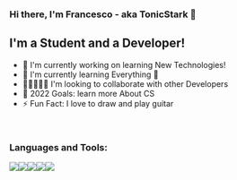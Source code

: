 ### Hi there, I'm Francesco - aka TonicStark 👋

## I'm a Student and a Developer!
- 🔭 I'm currently working on learning New Technologies!
- 🌱 I'm currently learning Everything 🤣
- 👨🏻‍🤝‍👨🏽 I'm looking to collaborate with other Developers
- 🥅 2022 Goals: learn more About CS
- ⚡ Fun Fact: I love to draw and play guitar

<br/>

### Languages and Tools:
<img src="https://img.icons8.com/color/48/000000/python--v2.png"/><img src="https://img.icons8.com/color/48/000000/visual-studio-code-2019.png"/><img src="https://img.icons8.com/color/48/000000/git.png"/><img src="https://img.icons8.com/ios-filled/50/000000/github.png"/><img src="https://img.icons8.com/color/48/000000/sql.png"/>